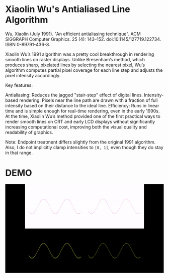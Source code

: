 # Xiaolin Wu's Antialiased Line Algorithm
Wu, Xiaolin (July 1991). "An efficient antialiasing technique". ACM SIGGRAPH Computer Graphics. 25 (4): 143–152. doi:10.1145/127719.122734. ISBN 0-89791-436-8.

Xiaolin Wu’s 1991 algorithm was a pretty cool breakthrough in rendering smooth lines on raster displays. 
Unlike Bresenham’s method, which produces sharp, pixelated lines by selecting the nearest pixel, Wu’s algorithm computes partial pixel coverage for each line step and adjusts the pixel intensity accordingly.

Key features:

Antialiasing: Reduces the jagged "stair-step" effect of digital lines.
Intensity-based rendering: Pixels near the line path are drawn with a fraction of full intensity based on their distance to the ideal line.
Efficiency: Runs in linear time and is simple enough for real-time rendering, even in the early 1990s.
At the time, Xiaolin Wu’s method provided one of the first practical ways to render smooth lines on CRT and early LCD displays without significantly increasing computational cost, improving both the visual quality and readability of graphics.

Note: Endpoint treatment differs slightly from the original 1991 algorithm. Also, I do not implicitly clamp intensities to `[0, 1]`, even though they do stay in that range.

# DEMO

![](DEMO_X.gif)
